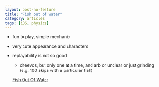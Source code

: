 ```yaml
---
layout: post-no-feature
title: "Fish out of water"
category: articles
tags: [iOS, physics]
---
```


* fun to play, simple mechanic
* very cute appearance and characters
* replayability is not so good
  * cheevos, but only one at a time, and arb or unclear or just grinding (e.g. 100 skips with a particular fish)

  [Fish Out Of Water](http://fishoutofwatergame.com/)